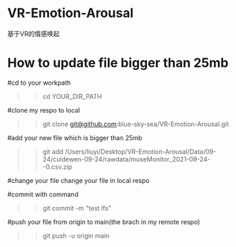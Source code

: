 # VR-Emotion-Arousal
基于VR的情感唤起

# How to update file bigger than 25mb

#cd to your workpath
>>cd YOUR_DIR_PATH

#clone my respo to local
>>git clone git@github.com:blue-sky-sea/VR-Emotion-Arousal.git

#add your new file which is bigger than 25mb
>>git add /Users/liuyi/Desktop/VR-Emotion-Arousal/Data/09-24/cuidewen-09-24/rawdata/museMonitor_2021-09-24--0.csv.zip

#change your file
change your file in local respo

#commit with command
>>git commit -m "test lfs"

#push your file from origin to main(the brach in my remote respo)
>> git push -u origin main

